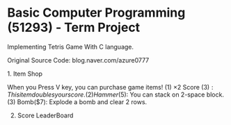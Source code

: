 # Basic Computer Programming (51293) - Term Project
Implementing Tetris Game With C language.

Original Source Code: blog.naver.com/azure0777

<Created Functions>
1. Item Shop
  
  When you Press V key, you can purchase game items!
  (1) ×2 Score ($3): This item doubles your score.
  (2) Hammer ($5): You can stack on 2-space block.
  (3) Bomb($7): Explode a bomb and clear 2 rows.
  
2. Score LeaderBoard
